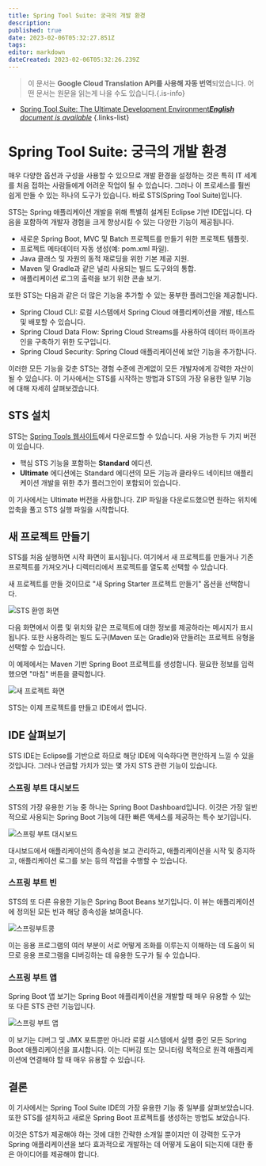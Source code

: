 ```yaml
---
title: Spring Tool Suite: 궁극의 개발 환경
description: 
published: true
date: 2023-02-06T05:32:27.851Z
tags: 
editor: markdown
dateCreated: 2023-02-06T05:32:26.239Z
---
```


> 이 문서는 **Google Cloud Translation API를 사용해 자동 번역**되었습니다.
어떤 문서는 원문을 읽는게 나을 수도 있습니다.{.is-info}



- [Spring Tool Suite: The Ultimate Development Environment***English** document is available*](/en/Knowledge-base/Spring-Boot/spring-tool-suite-the-ultimate-development-environment)
{.links-list}

      

# Spring Tool Suite: 궁극의 개발 환경

매우 다양한 옵션과 구성을 사용할 수 있으므로 개발 환경을 설정하는 것은 특히 IT 세계를 처음 접하는 사람들에게 어려운 작업이 될 수 있습니다. 그러나 이 프로세스를 훨씬 쉽게 만들 수 있는 하나의 도구가 있습니다. 바로 STS(Spring Tool Suite)입니다.

STS는 Spring 애플리케이션 개발을 위해 특별히 설계된 Eclipse 기반 IDE입니다. 다음을 포함하여 개발자 경험을 크게 향상시킬 수 있는 다양한 기능이 제공됩니다.

- 새로운 Spring Boot, MVC 및 Batch 프로젝트를 만들기 위한 프로젝트 템플릿.
- 프로젝트 메타데이터 자동 생성(예: pom.xml 파일).
- Java 클래스 및 자원의 동적 재로딩을 위한 기본 제공 지원.
- Maven 및 Gradle과 같은 널리 사용되는 빌드 도구와의 통합.
- 애플리케이션 로그의 출력을 보기 위한 콘솔 보기.

또한 STS는 다음과 같은 더 많은 기능을 추가할 수 있는 풍부한 플러그인을 제공합니다.

- Spring Cloud CLI: 로컬 시스템에서 Spring Cloud 애플리케이션을 개발, 테스트 및 배포할 수 있습니다.
- Spring Cloud Data Flow: Spring Cloud Streams를 사용하여 데이터 파이프라인을 구축하기 위한 도구입니다.
- Spring Cloud Security: Spring Cloud 애플리케이션에 보안 기능을 추가합니다.

이러한 모든 기능을 갖춘 STS는 경험 수준에 관계없이 모든 개발자에게 강력한 자산이 될 수 있습니다. 이 기사에서는 STS를 시작하는 방법과 STS의 가장 유용한 일부 기능에 대해 자세히 살펴보겠습니다.

## STS 설치

STS는 [Spring Tools 웹사이트](https://spring.io/tools)에서 다운로드할 수 있습니다. 사용 가능한 두 가지 버전이 있습니다.

- 핵심 STS 기능을 포함하는 **Standard** 에디션.
- **Ultimate** 에디션에는 Standard 에디션의 모든 기능과 클라우드 네이티브 애플리케이션 개발을 위한 추가 플러그인이 포함되어 있습니다.

이 기사에서는 Ultimate 버전을 사용합니다. ZIP 파일을 다운로드했으면 원하는 위치에 압축을 풀고 STS 실행 파일을 시작합니다.

## 새 프로젝트 만들기

STS를 처음 실행하면 시작 화면이 표시됩니다. 여기에서 새 프로젝트를 만들거나 기존 프로젝트를 가져오거나 디렉터리에서 프로젝트를 열도록 선택할 수 있습니다.

새 프로젝트를 만들 것이므로 "새 Spring Starter 프로젝트 만들기" 옵션을 선택합니다.

![STS 환영 화면](https://i.imgur.com/l7qE4Vx.png)

다음 화면에서 이름 및 위치와 같은 프로젝트에 대한 정보를 제공하라는 메시지가 표시됩니다. 또한 사용하려는 빌드 도구(Maven 또는 Gradle)와 만들려는 프로젝트 유형을 선택할 수 있습니다.

이 예제에서는 Maven 기반 Spring Boot 프로젝트를 생성합니다. 필요한 정보를 입력했으면 "마침" 버튼을 클릭합니다.

![새 프로젝트 화면](https://i.imgur.com/DY6rNcu.png)

 STS는 이제 프로젝트를 만들고 IDE에서 엽니다.

## IDE 살펴보기

STS IDE는 Eclipse를 기반으로 하므로 해당 IDE에 익숙하다면 편안하게 느낄 수 있을 것입니다. 그러나 언급할 가치가 있는 몇 가지 STS 관련 기능이 있습니다.

### 스프링 부트 대시보드

STS의 가장 유용한 기능 중 하나는 Spring Boot Dashboard입니다. 이것은 가장 일반적으로 사용되는 Spring Boot 기능에 대한 빠른 액세스를 제공하는 특수 보기입니다.

![스프링 부트 대시보드](https://i.imgur.com/uY0A8tV.png)

대시보드에서 애플리케이션의 종속성을 보고 관리하고, 애플리케이션을 시작 및 중지하고, 애플리케이션 로그를 보는 등의 작업을 수행할 수 있습니다.

### 스프링 부트 빈

STS의 또 다른 유용한 기능은 Spring Boot Beans 보기입니다. 이 뷰는 애플리케이션에 정의된 모든 빈과 해당 종속성을 보여줍니다.

![스프링부트콩](https://i.imgur.com/Lzq3G8I.png)

이는 응용 프로그램의 여러 부분이 서로 어떻게 조화를 이루는지 이해하는 데 도움이 되므로 응용 프로그램을 디버깅하는 데 유용한 도구가 될 수 있습니다.

### 스프링 부트 앱

Spring Boot 앱 보기는 Spring Boot 애플리케이션을 개발할 때 매우 유용할 수 있는 또 다른 STS 관련 기능입니다.

![스프링 부트 앱](https://i.imgur.com/DxvkVrA.png)

이 보기는 디버그 및 JMX 포트뿐만 아니라 로컬 시스템에서 실행 중인 모든 Spring Boot 애플리케이션을 표시합니다. 이는 디버깅 또는 모니터링 목적으로 원격 애플리케이션에 연결해야 할 때 매우 유용할 수 있습니다.

## 결론

이 기사에서는 Spring Tool Suite IDE의 가장 유용한 기능 중 일부를 살펴보았습니다. 또한 STS를 설치하고 새로운 Spring Boot 프로젝트를 생성하는 방법도 보았습니다.

이것은 STS가 제공해야 하는 것에 대한 간략한 소개일 뿐이지만 이 강력한 도구가 Spring 애플리케이션을 보다 효과적으로 개발하는 데 어떻게 도움이 되는지에 대한 좋은 아이디어를 제공해야 합니다.